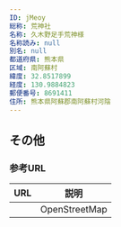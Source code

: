 ```yaml
---
ID: jMeoy
総称: 荒神社
名称: 久木野足手荒神様
名称読み: null
別名: null
都道府県: 熊本県
区域: 南阿蘇村
緯度: 32.8517899
経度: 130.9884823
郵便番号: 8691411
住所: 熊本県阿蘇郡南阿蘇村河陰
---
```


## その他

### 参考URL

| URL | 説明          |
| --- | ------------- |
|     | OpenStreetMap |
